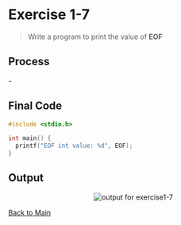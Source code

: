 # Exercise 1-7
> Write a program to print the value of **EOF**

## Process
\- 

## Final Code
```c
#include <stdio.h>

int main() {
  printf("EOF int value: %d", EOF);
}
```

## Output

<p align="center">
    <image src="../assets/exercise1-7_output.jpg" alt="output for exercise1-7" />
</p>

[Back to Main](../readme.md)
